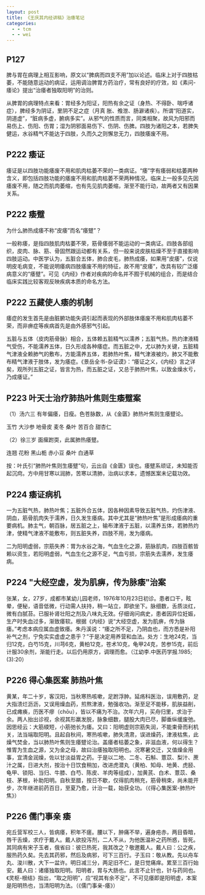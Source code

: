 ```yaml
---
layout: post
title: 《王庆其内经讲稿》治痿笔记
categories:
  - - tcm
  - - wei
---
```


## P127 ##

脾与胃在病理上相互影响，原文以“脾病而四支不用”加以论述。临床上对于四肢枯萎，不能随意运动的病证，运用调治脾胃方药治疗，常有良好的疗效，如《素问-痿论》提出“治痿者独取阳明”的治则。

从脾胃的病理特点来看：胃经多为阳证，阳热有余之证（身热、不得卧、喘呼诸症），脾经多为阴证，里阴不足之症（月真 胀、飧泄、肠澼诸疾）。所谓“阳道实，阴道虚”，“脏病多虚，腑病多实”。从邪气的性质而言，同类相聚，故风为阳邪而易伤上、伤阳、伤胃；湿为阴邪面易伤下、伤阴、伤脾。四肢为诸阳之本，若脾失健运，水谷精气不能达于四肢，久而久之则懈怠无力，四肢痿废不用。

## P222 痿证 ##

痿证是以四肢功能痿废不用和肌肉枯萎不荣的一类病证。“痿”字有痿弱和枯萎两种含义，即包括四肢功能的痿废不用和肌肉枯萎不荣两种情况。临床上一般多见先因痿废不用，随之而肌肉萎缩，也有先见肌肉萎缩，渐至不能行动，故两者又有因果关系。

## P222 痿躄 ##

为什么肺热成痿不称“皮痿”而名“痿躄”？

一般称痿，是指四肢肌肉枯萎不荣，筋骨痿弱不能运动的一类病证。四肢各部组织，皮肉、脉、筋、骨固然跟运动都有关系，但一般来说皮肤枯燥不至于直接影响四肢运动。中医学认为，五脏合五体，肺合皮毛，肺热成痿，如果用“皮痿”，仅说明皮毛病变，不能说明痿病四肢痿废不用的特征，故不用“皮痿”，改具有较广泛痿病意义的“痿躄”。可见《内经》作者对疾病的命名并不囿于机械的组合，而是结合临床实践比较客观反映疾病本质的命名方法。

## P222 五藏使人痿的机制 ##

痿症的发生首先是由脏腑功能失调引起而表现的外部肢体痿废不用和肌肉枯萎不荣，而非痹症等疾病首先是由外感邪气引起。

五脏与五体（皮肉筋骨脉）相合，五体赖五脏精气以濡养；五脏气热，热灼津液精气受伤，不能濡养五体，日久形成各种痿症。而五脏之中，尤以肺为关键，五脏精气津液全赖肺气的敷布，方能濡养五体，若肺热叶焦，精气津液被灼，肺又不能敷布精气津液于肢体，发为痿症。《景岳全书-杂证谟》：“痿证之义，《内经》言之详矣，观所列五脏之证，皆言为热，而五脏之证，又总于肺热叶焦，以致金燥水亏，乃成痿证。”

## P223 叶天士治疗肺热叶焦则生痿躄案 ##

（1）汤六三 有年偏痿，日瘦。色苍脉数，从《金匮》肺热叶焦则生痿躄论。
 	
玉竹 大沙参 地骨皮 麦冬 桑叶 苦百合 甜杏仁

（2）徐三岁 面瘰跗耎，此属肺热痿躄。

连翘 花粉 黑山栀 赤小豆 桑叶 白通草

按：叶氏引“肺热叶焦则生痿躄”句，云出自《金匮》误也。痿躄系顽证，未知能否起沉疴。方中用甘寒以润肺，苦寒以清肺，治病以求本，遗憾医案未记载功效。

## P224 痿证病机 ##

一为五脏气热，肺热叶焦；五脏外合五体，因各种因素导致五脏气热，灼伤津液、阴血，筋骨肌肉失于濡养，日久发生痿病。其中尤其是“肺热叶焦”是形成痿病的重要病机。肺主气，朝百脉，居五脏之上，输布津液于五脏，以濡养五体，若肺热灼津，使精气津液不能敷布，则五脏失养，四肢不用，发为痿病。

二为阳明虚弱，宗筋失养：胃为水谷之海，气血生化之源，筋脉肌肉，四肢百骸皆赖以资生，若阳明虚弱，气血生化之源不足，气血亏损，宗筋失去濡养，发生痿病。

## P224 "大经空虚，发为肌痹，传为脉痿"治案 ##

张某，女，27岁，成都市某幼儿园老师，1976年10月23日初诊。患者口干，眩晕，便秘，语音低微，行动需人扶持，稍一站立，即欲坐下。脉细数，舌质淡红，微有白腻苔。已服补肾壮阳之剂及八味丸无效。仔细询问病史，患者因异位妊娠，生产时失血过多，渐致痿软。根据《内经》说“大经空虚，发为肌痹，传为脉痿。”考虑本病应属血虚致痿。朱丹溪说：“痿之所不足，乃阴血也，而方悉是补阳补气之剂，宁免实实虚虚之患乎？”于是决定用养营和血法。处方：生地24克，当归12克，白芍15克，川芎6克，黄柏12克，苍术10克，龟甲24克，苦参15克，前后计服30余剂，渐能行走。以后仍用原方，调理而愈。（江幼李.中医药学报.1985;(3):20）

## P226 得心集医案 肺热叶焦 ##

黄某，年二十岁，客汉阳，当秋寒热咳嗽，足跗浮肿。延疡科医治，误用敷药，足大指溃烂沥沥，又误用燥血药，煎熬津液，勉强收功。渐至足不能移，肌肤益削，已成瘫痪，历医不瘳（chōu），皆以不痛为不治。次年六月，买舟归里，求治于余。两人抬出诊视，余视其形羸发脱，脉象细数，腿股大肉已尽，脚垂纵缓废弛。因思经云：大筋緛短，小筋弛长为痿。又曰：阳明虚则宗筋失润，不能束骨而利机关，法当端取阳明。且起自秋间，寒热咳嗽，肺失清肃，误进燥药，津液枯焦，此燥气焚金，当以肺热叶焦则生痿躄论治。盖痿者枯萎之象，非滋血液，何以得生？惟胃为生血之源，又为金之母，故曰治痿独取阳明也。况寒暑交迁，又值燥金用事，宜清金润燥，佐以甘淡益胃之药。于是以二地、二冬、石斛、薏苡、梨汁、蔗汁之属，日进大剂，按治十日饮食稍加，改进虎潜丸（黄柏、知母、地黄、虎胫、龟甲、锁阳、当归、牛膝、白芍、陈皮、羊肉等组成），加黄芪、白术、薏苡、桑枝、茅根，补助阳明。自秋至腊，按日不歇，仅得肌肉稍充，筋骨稍束，尚未能开步，次年继进前药百日，至夏乃愈，计治一载，始获全功。（《得心集医案-肺热叶焦》）

## P226 儒门事亲 痿 ##

宛丘营军校三人，皆病痿，积年不瘥。腰以下，肿痛不举，遍身疮赤，两目昏暗，唇干舌燥，求疗于戴人。戴人欲投泻剂，二人不从，为他医温补之药所惑，皆死。其同病有宋子玉者，俄省曰：彼已热死，我其改之？敬邀戴人。戴人曰：公之疾，服热药久矣。先去其药邪，然后及病邪，可下三百行。子玉曰：敬从教。先以舟车丸、浚川散，大下一盆许。明日减三分，两足旧不仁，是日觉痛痒。累至三百行始安。戴人曰：诸痿独取阳明。阳明者，胃与大肠也。此言不止针也，针与药同也。《灵枢-根结》指出，“取之阳明”，应“视其有余不足”，不可见痿即是阳明虚，本案是阳明热也，当清阳明为法。（《儒门事亲-痿》）